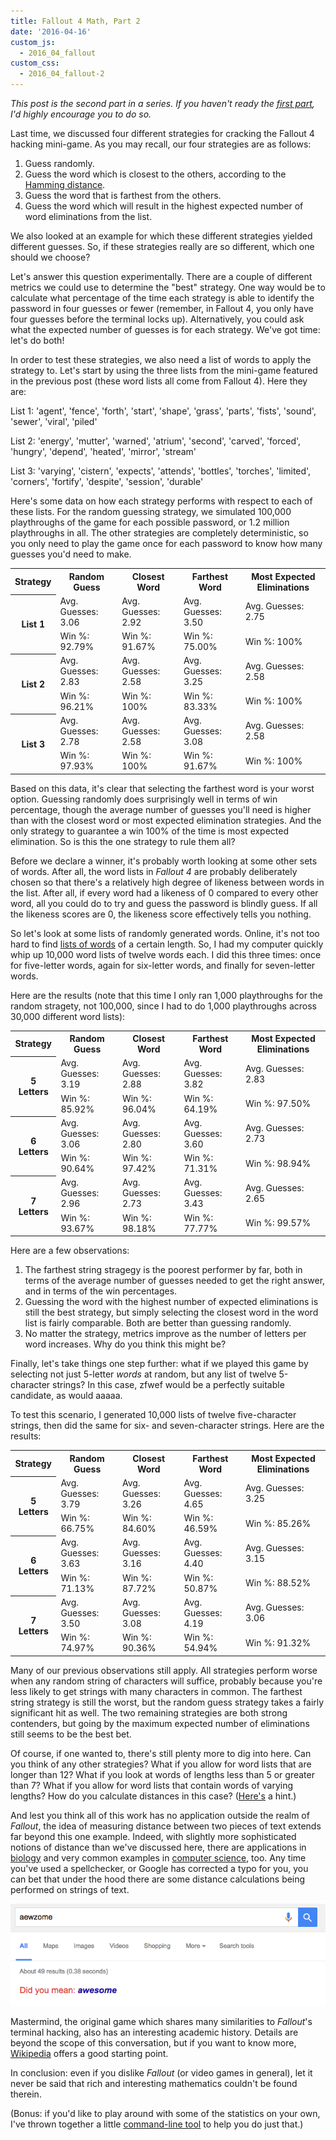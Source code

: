 ```yaml
---
title: Fallout 4 Math, Part 2
date: '2016-04-16'
custom_js: 
  - 2016_04_fallout
custom_css: 
  - 2016_04_fallout-2
---
```

<em>This post is the second part in a series. If you haven't ready the <a href="/2016/04/fallout-4-math.html" target="_blank">first part</a>, I'd highly encourage you to do so.</em>

Last time, we discussed four different strategies for cracking the Fallout 4 hacking mini-game. As you may recall, our four strategies are as follows:

1. Guess randomly. 
2. Guess the word which is closest to the others, according to the <a href="https://en.wikipedia.org/wiki/Hamming_distance" target="_blank">Hamming distance</a>.
3. Guess the word that is farthest from the others. 
4. Guess the word which will result in the highest expected number of word eliminations from the list.

We also looked at an example for which these different strategies yielded different guesses. So, if these strategies really are so different, which one should we choose?

Let's answer this question experimentally. There are a couple of different metrics we could use to determine the "best" strategy. One way would be to calculate what percentage of the time each strategy is able to identify the password in four guesses or fewer (remember, in Fallout 4, you only have four guesses before the terminal locks up). Alternatively, you could ask what the expected number of guesses is for each strategy. We've got time: let's do both!

In order to test these strategies, we also need a list of words to apply the strategy to. Let's start by using the three lists from the mini-game featured in the previous post (these word lists all come from Fallout 4). Here they are: 

List 1: 'agent', 'fence', 'forth', 'start', 'shape', 'grass', 'parts', 'fists', 'sound', 'sewer', 'viral', 'piled'

List 2: 'energy', 'mutter', 'warned', 'atrium', 'second', 'carved', 'forced', 'hungry', 'depend', 'heated', 'mirror', 'stream'

List 3: 'varying', 'cistern', 'expects', 'attends', 'bottles', 'torches', 'limited', 'corners', 'fortify', 'despite', 'session', 'durable'

Here's some data on how each strategy performs with respect to each of these lists. For the random guessing strategy, we simulated 100,000 playthroughs of the game for each possible password, or 1.2 million playthroughs in all. The other strategies are completely deterministic, so you only need to play the game once for each password to know how many guesses you'd need to make.

<table class="table table-bordered table-striped table-hover centered" id="data-1">
  <tr>
    <th class="mgp-table-cell centered">Strategy</th>
    <th class="mgp-table-cell centered">Random Guess</th>
    <th class="mgp-table-cell centered">Closest Word</th>
    <th class="mgp-table-cell centered">Farthest Word</th>
    <th class="mgp-table-cell centered">Most Expected Eliminations</th>
  </tr>
  <tr>
    <th class="mgp-table-cell centered" rowspan="2">List 1</th>
    <td>Avg. Guesses: 3.06</td>
    <td>Avg. Guesses: 2.92</td>
    <td>Avg. Guesses: 3.50</td>
    <td>Avg. Guesses: 2.75</td>
  </tr>
  <tr>
    <td>Win %: 92.79%</td>
    <td>Win %: 91.67%</td>
    <td>Win %: 75.00%</td>
    <td>Win %: 100%</td>
  </tr>
  <tr>
    <th class="mgp-table-cell centered" rowspan="2">List 2</th>
    <td>Avg. Guesses: 2.83</td>
    <td>Avg. Guesses: 2.58</td>
    <td>Avg. Guesses: 3.25</td>
    <td>Avg. Guesses: 2.58</td>
  </tr>
  <tr>
    <td>Win %: 96.21%</td>
    <td>Win %: 100%</td>
    <td>Win %: 83.33%</td>
    <td>Win %: 100%</td>
  </tr>
  <tr>
    <th class="mgp-table-cell centered" rowspan="2">List 3</th>
    <td>Avg. Guesses: 2.78</td>
    <td>Avg. Guesses: 2.58</td>
    <td>Avg. Guesses: 3.08</td>
    <td>Avg. Guesses: 2.58</td>
  </tr>
  <tr>
    <td>Win %: 97.93%</td>
    <td>Win %: 100%</td>
    <td>Win %: 91.67%</td>
    <td>Win %: 100%</td>
  </tr>
</table>

Based on this data, it's clear that selecting the farthest word is your worst option. Guessing randomly does surprisingly well in terms of win percentage, though the average number of guesses you'll need is higher than with the closest word or most expected elimination strategies. And the only strategy to guarantee a win 100% of the time is most expected elimination. So is this the one strategy to rule them all?

Before we declare a winner, it's probably worth looking at some other sets of words. After all, the word lists in _Fallout 4_ are probably deliberately chosen so that there's a relatively high degree of likeness between words in the list. After all, if every word had a likeness of 0 compared to every other word, all you could do to try and guess the password is blindly guess. If all the likeness scores are 0, the likeness score effectively tells you nothing.

So let's look at some lists of randomly generated words. Online, it's not too hard to find <a href="http://www.bestwordlist.com/" target="_blank">lists of words</a> of a certain length. So, I had my computer quickly whip up 10,000 word lists of twelve words each. I did this three times: once for five-letter words, again for six-letter words, and finally for seven-letter words.

Here are the results (note that this time I only ran 1,000 playthroughs for the random stragety, not 100,000, since I had to do 1,000 playthroughs across 30,000 different word lists):

<table class="table table-bordered table-striped table-hover centered" id="data-1">
  <tr>
    <th class="mgp-table-cell centered">Strategy</th>
    <th class="mgp-table-cell centered">Random Guess</th>
    <th class="mgp-table-cell centered">Closest Word</th>
    <th class="mgp-table-cell centered">Farthest Word</th>
    <th class="mgp-table-cell centered">Most Expected Eliminations</th>
  </tr>
  <tr>
    <th class="mgp-table-cell centered" rowspan="2">5 Letters</th>
    <td>Avg. Guesses: 3.19</td>
    <td>Avg. Guesses: 2.88</td>
    <td>Avg. Guesses: 3.82</td>
    <td>Avg. Guesses: 2.83</td>
  </tr>
  <tr>
    <td>Win %: 85.92%</td>
    <td>Win %: 96.04%</td>
    <td>Win %: 64.19%</td>
    <td>Win %: 97.50%</td>
  </tr>
  <tr>
    <th class="mgp-table-cell centered" rowspan="2">6 Letters</th>
    <td>Avg. Guesses: 3.06</td>
    <td>Avg. Guesses: 2.80</td>
    <td>Avg. Guesses: 3.60</td>
    <td>Avg. Guesses: 2.73</td>
  </tr>
  <tr>
    <td>Win %: 90.64%</td>
    <td>Win %: 97.42%</td>
    <td>Win %: 71.31%</td>
    <td>Win %: 98.94%</td>
  </tr>
  <tr>
    <th class="mgp-table-cell centered" rowspan="2">7 Letters</th>
    <td>Avg. Guesses: 2.96</td>
    <td>Avg. Guesses: 2.73</td>
    <td>Avg. Guesses: 3.43</td>
    <td>Avg. Guesses: 2.65</td>
  </tr>
  <tr>
    <td>Win %: 93.67%</td>
    <td>Win %: 98.18%</td>
    <td>Win %: 77.77%</td>
    <td>Win %: 99.57%</td>
  </tr>
</table>

Here are a few observations:

1. The farthest string stragegy is the poorest performer by far, both in terms of the average number of guesses needed to get the right answer, and in terms of the win percentages.
2. Guessing the word with the highest number of expected eliminations is still the best strategy, but simply selecting the closest word in the word list is fairly comparable. Both are better than guessing randomly.
3. No matter the strategy, metrics improve as the number of letters per word increases. Why do you think this might be?

Finally, let's take things one step further: what if we played this game by selecting not just 5-letter _words_ at random, but any list of twelve 5-character strings? In this case, zfwef would be a perfectly suitable candidate, as would aaaaa.

To test this scenario, I generated 10,000 lists of twelve five-character strings, then did the same for six- and seven-character strings. Here are the results:

<table class="table table-bordered table-striped table-hover centered" id="data-1">
  <tr>
    <th class="mgp-table-cell centered">Strategy</th>
    <th class="mgp-table-cell centered">Random Guess</th>
    <th class="mgp-table-cell centered">Closest Word</th>
    <th class="mgp-table-cell centered">Farthest Word</th>
    <th class="mgp-table-cell centered">Most Expected Eliminations</th>
  </tr>
  <tr>
    <th class="mgp-table-cell centered" rowspan="2">5 Letters</th>
    <td>Avg. Guesses: 3.79</td>
    <td>Avg. Guesses: 3.26</td>
    <td>Avg. Guesses: 4.65</td>
    <td>Avg. Guesses: 3.25</td>
  </tr>
  <tr>
    <td>Win %: 66.75%</td>
    <td>Win %: 84.60%</td>
    <td>Win %: 46.59%</td>
    <td>Win %: 85.26%</td>
  </tr>
  <tr>
    <th class="mgp-table-cell centered" rowspan="2">6 Letters</th>
    <td>Avg. Guesses: 3.63</td>
    <td>Avg. Guesses: 3.16</td>
    <td>Avg. Guesses: 4.40</td>
    <td>Avg. Guesses: 3.15</td>
  </tr>
  <tr>
    <td>Win %: 71.13%</td>
    <td>Win %: 87.72%</td>
    <td>Win %: 50.87%</td>
    <td>Win %: 88.52%</td>
  </tr>
  <tr>
    <th class="mgp-table-cell centered" rowspan="2">7 Letters</th>
    <td>Avg. Guesses: 3.50</td>
    <td>Avg. Guesses: 3.08</td>
    <td>Avg. Guesses: 4.19</td>
    <td>Avg. Guesses: 3.06</td>
  </tr>
  <tr>
    <td>Win %: 74.97%</td>
    <td>Win %: 90.36%</td>
    <td>Win %: 54.94%</td>
    <td>Win %: 91.32%</td>
  </tr>
</table>

Many of our previous observations still apply. All strategies perform worse when any random string of characters will suffice, probably because you're less likely to get strings with many characters in common. The farthest string strategy is still the worst, but the random guess strategy takes a fairly significant hit as well. The two remaining strategies are both strong contenders, but going by the maximum expected number of eliminations still seems to be the best bet.

Of course, if one wanted to, there's still plenty more to dig into here. Can you think of any other strategies? What if you allow for word lists that are longer than 12? What if you look at words of lengths less than 5 or greater than 7? What if you allow for word lists that contain words of varying lengths? How do you calculate distances in this case? (<a href="https://en.wikipedia.org/wiki/Levenshtein_distance" target="_blank">Here's</a> a hint.)

And lest you think all of this work has no application outside the realm of _Fallout_, the idea of measuring distance between two pieces of text extends far beyond this one example. Indeed, with slightly more sophisticated notions of distance than we've discussed here, there are applications in <a href="http://arxiv.org/pdf/1401.7416.pdf" target="_blank">biology</a> and very common examples in <a href="https://en.wikipedia.org/wiki/Approximate_string_matching" target="_blank">computer science</a>, too. Any time you've used a spellchecker, or Google has corrected a typo for you, you can bet that under the hood there are some distance calculations being performed on strings of text.

<p class="centered">
  <img src="/images/2016/04/awesome.png" alt="Google Search"/>
</p>

Mastermind, the original game which shares many similarities to _Fallout_'s terminal hacking, also has an interesting academic history. Details are beyond the scope of this conversation, but if you want to know more, <a href="https://en.wikipedia.org/wiki/Mastermind_(board_game)" target="_blank">Wikipedia</a> offers a good starting point.

In conclusion: even if you dislike _Fallout_ (or video games in general), let it never be said that rich and interesting mathematics couldn't be found therein.

(Bonus: if you'd like to play around with some of the statistics on your own, I've thrown together a little <a href="https://github.com/mmmaaatttttt/terminal_hacking_statistics/" target="_blank">command-line tool</a> to help you do just that.)